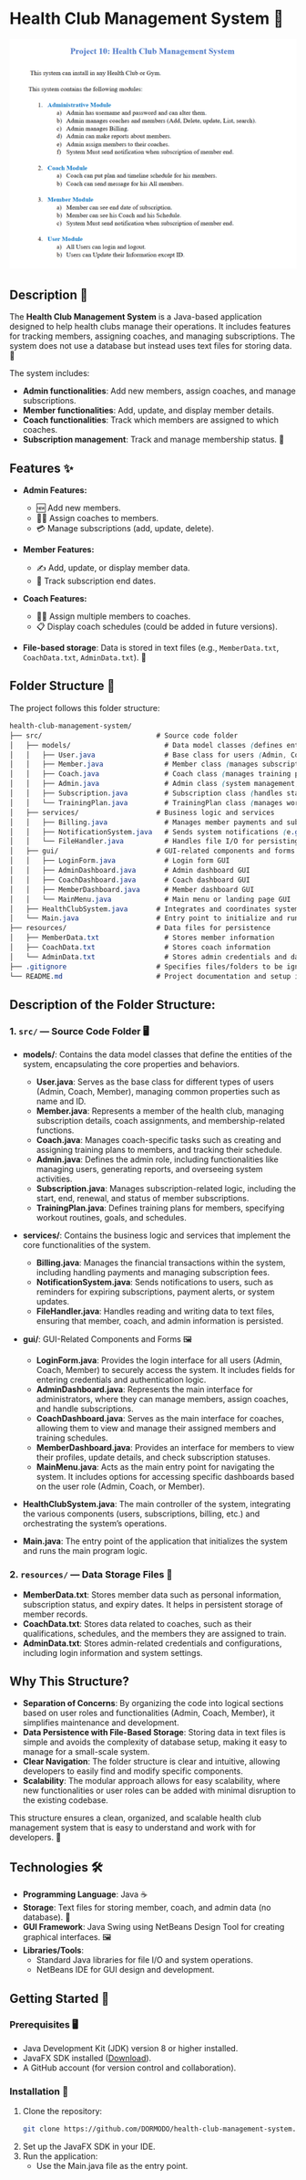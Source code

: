 # Health Club Management System 💪

![](./resources/image.png)

## Description 📝

The **Health Club Management System** is a Java-based application designed to help health clubs manage their operations. It includes features for tracking members, assigning coaches, and managing subscriptions. The system does not use a database but instead uses text files for storing data. 📂

The system includes:

- **Admin functionalities**: Add new members, assign coaches, and manage subscriptions.
- **Member functionalities**: Add, update, and display member details.
- **Coach functionalities**: Track which members are assigned to which coaches.
- **Subscription management**: Track and manage membership status. 📅

## Features ✨

- **Admin Features:**

  - 🆕 Add new members.
  - 💪🏻 Assign coaches to members.
  - 💳 Manage subscriptions (add, update, delete).

- **Member Features:**

  - ✍️ Add, update, or display member data.
  - 📅 Track subscription end dates.

- **Coach Features:**

  - 🧑‍🏫 Assign multiple members to coaches.
  - 📋 Display coach schedules (could be added in future versions).

- **File-based storage**: Data is stored in text files (e.g., `MemberData.txt`, `CoachData.txt`, `AdminData.txt`). 📄

## Folder Structure 📁

The project follows this folder structure:

```scss
health-club-management-system/
├── src/                            # Source code folder
│   ├── models/                       # Data model classes (defines entities)
│   │   ├── User.java                 # Base class for users (Admin, Coach, Member)
│   │   ├── Member.java               # Member class (manages subscription, coach assignments)
│   │   ├── Coach.java                # Coach class (manages training plans, schedules)
│   │   ├── Admin.java                # Admin class (system management, billing, reports)
│   │   ├── Subscription.java         # Subscription class (handles start/end, renewal)
│   │   └── TrainingPlan.java         # TrainingPlan class (manages workout schedules)
│   ├── services/                   # Business logic and services
│   │   ├── Billing.java              # Manages member payments and subscriptions
│   │   ├── NotificationSystem.java   # Sends system notifications (e.g., expiring subscriptions)
│   │   └── FileHandler.java          # Handles file I/O for persisting data
│   ├── gui/                        # GUI-related components and forms
│   │   ├── LoginForm.java            # Login form GUI
│   │   ├── AdminDashboard.java       # Admin dashboard GUI
│   │   ├── CoachDashboard.java       # Coach dashboard GUI
│   │   ├── MemberDashboard.java      # Member dashboard GUI
│   │   └── MainMenu.java             # Main menu or landing page GUI
│   ├── HealthClubSystem.java       # Integrates and coordinates system functionality
│   └── Main.java                   # Entry point to initialize and run the system
├── resources/                      # Data files for persistence
│   ├── MemberData.txt                # Stores member information
│   ├── CoachData.txt                 # Stores coach information
│   └── AdminData.txt                 # Stores admin credentials and data
├── .gitignore                      # Specifies files/folders to be ignored by Git
└── README.md                       # Project documentation and setup instructions
```

## **Description of the Folder Structure:**

### **1. `src/`** — Source Code Folder 🖥️

- **models/**: Contains the data model classes that define the entities of the system, encapsulating the core properties and behaviors.
  - **User.java**: Serves as the base class for different types of users (Admin, Coach, Member), managing common properties such as name and ID.
  - **Member.java**: Represents a member of the health club, managing subscription details, coach assignments, and membership-related functions.
  - **Coach.java**: Manages coach-specific tasks such as creating and assigning training plans to members, and tracking their schedule.
  - **Admin.java**: Defines the admin role, including functionalities like managing users, generating reports, and overseeing system activities.
  - **Subscription.java**: Manages subscription-related logic, including the start, end, renewal, and status of member subscriptions.
  - **TrainingPlan.java**: Defines training plans for members, specifying workout routines, goals, and schedules.
  
- **services/**: Contains the business logic and services that implement the core functionalities of the system.
  - **Billing.java**: Manages the financial transactions within the system, including handling payments and managing subscription fees.
  - **NotificationSystem.java**: Sends notifications to users, such as reminders for expiring subscriptions, payment alerts, or system updates.
  - **FileHandler.java**: Handles reading and writing data to text files, ensuring that member, coach, and admin information is persisted.

- **gui/**: GUI-Related Components and Forms 🖼️
  - **LoginForm.java**: Provides the login interface for all users (Admin, Coach, Member) to securely access the system. It includes fields for entering credentials and authentication logic.
  - **AdminDashboard.java**: Represents the main interface for administrators, where they can manage members, assign coaches, and handle subscriptions.
  - **CoachDashboard.java**: Serves as the main interface for coaches, allowing them to view and manage their assigned members and training schedules.
  - **MemberDashboard.java**: Provides an interface for members to view their profiles, update details, and check subscription statuses.
  - **MainMenu.java**: Acts as the main entry point for navigating the system. It includes options for accessing specific dashboards based on the user role (Admin, Coach, or Member).

- **HealthClubSystem.java**: The main controller of the system, integrating the various components (users, subscriptions, billing, etc.) and orchestrating the system’s operations.
  
- **Main.java**: The entry point of the application that initializes the system and runs the main program logic.

### **2. `resources/`** — Data Storage Files 💾

- **MemberData.txt**: Stores member data such as personal information, subscription status, and expiry dates. It helps in persistent storage of member records.
- **CoachData.txt**: Stores data related to coaches, such as their qualifications, schedules, and the members they are assigned to train.
- **AdminData.txt**: Stores admin-related credentials and configurations, including login information and system settings.

## Why This Structure?

- **Separation of Concerns**: By organizing the code into logical sections based on user roles and functionalities (Admin, Coach, Member), it simplifies maintenance and development.
- **Data Persistence with File-Based Storage**: Storing data in text files is simple and avoids the complexity of database setup, making it easy to manage for a small-scale system.
- **Clear Navigation**: The folder structure is clear and intuitive, allowing developers to easily find and modify specific components.
- **Scalability**: The modular approach allows for easy scalability, where new functionalities or user roles can be added with minimal disruption to the existing codebase.

This structure ensures a clean, organized, and scalable health club management system that is easy to understand and work with for developers. 🚀


## Technologies 🛠️

- **Programming Language**: Java ☕
- **Storage**: Text files for storing member, coach, and admin data (no database). 📂
- **GUI Framework**: Java Swing using NetBeans Design Tool for creating graphical interfaces. 🖼️
- **Libraries/Tools**:
  - Standard Java libraries for file I/O and system operations.
  - NetBeans IDE for GUI design and development.

## Getting Started 🚀

### Prerequisites 🖥️

- Java Development Kit (JDK) version 8 or higher installed.
- JavaFX SDK installed ([Download](https://openjfx.io)).
- A GitHub account (for version control and collaboration).

### Installation 🔧

1. Clone the repository:
   ```bash
   git clone https://github.com/DORMODO/health-club-management-system.git
   ```
2. Set up the JavaFX SDK in your IDE.
3. Run the application:
     - Use the Main.java file as the entry point.
